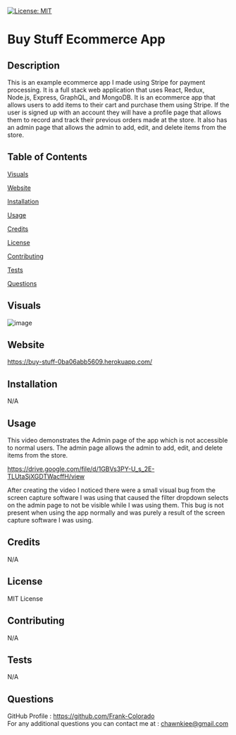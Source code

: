 [![License: MIT](https://img.shields.io/badge/License-MIT-yellow.svg)](https://opensource.org/licenses/MIT)

# Buy Stuff Ecommerce App

## Description

This is an example ecommerce app I made using Stripe for payment processing. It is a full stack web application that uses React, Redux, Node.js, Express, GraphQL, and MongoDB. It is an ecommerce app that allows users to add items to their cart and purchase them using Stripe. If the user is signed up with an account they will have a profile page that allows them to record and track their previous orders made at the store. It also has an admin page that allows the admin to add, edit, and delete items from the store.

## Table of Contents

[Visuals](#visuals)

[Website](#website)

[Installation](#installation)

[Usage](#usage)

[Credits](#credits)

[License](#license)

[Contributing](#contributing)

[Tests](#tests)

[Questions](#questions)

## Visuals

![image](https://github.com/Frank-Colorado/buy-stuff/assets/123683792/1e477b2b-223f-4ae3-bad5-33c113756d13)

## Website

https://buy-stuff-0ba06abb5609.herokuapp.com/

## Installation

N/A

## Usage

This video demonstrates the Admin page of the app which is not accessible to normal users. The admin page allows the admin to add, edit, and delete items from the store.

https://drive.google.com/file/d/1GBVs3PY-U_s_2E-TLUtaSjXGDTWacffH/view

After creating the video I noticed there were a small visual bug from the screen capture software I was using that caused the filter dropdown selects on the admin page to not be visible while I was using them. This bug is not present when using the app normally and was purely a result of the screen capture software I was using.

## Credits

N/A

## License

MIT License

## Contributing

N/A

## Tests

N/A

## Questions

GitHub Profile : https://github.com/Frank-Colorado  
For any additional questions you can contact me at : chawnkiee@gmail.com
